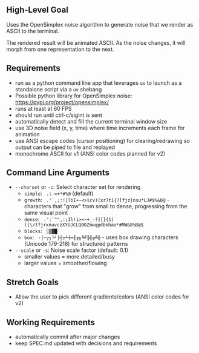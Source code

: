 ## High-Level Goal

Uses the OpenSimplex noise algorithm to generate noise that we render as ASCII to the terminal.

The rendered result will be animated ASCII. As the noise changes, it will morph from one representation to the next.

## Requirements

- run as a python command line app that leverages `uv` to launch as a standalone script via a `uv` shebang
- Possible python library for OpenSimplex noise: https://pypi.org/project/opensimplex/
- runs at least at 60 FPS
- should run until ctrl-c/sigint is sent
- automatically detect and fill the current terminal window size
- use 3D noise field (x, y, time) where time increments each frame for animation
- use ANSI escape codes (cursor positioning) for clearing/redrawing so output can be piped to file and replayed
- monochrome ASCII for v1 (ANSI color codes planned for v2)

## Command Line Arguments

- `--charset` or `-c`: Select character set for rendering
  - `simple`: ` .:-=+*#%@` (default)
  - `growth`: `` .'`,;:!|liI+~<>icv)(xr7t1{?[fjz}nsu*LJ#$%&0@`` - characters that "grow" from small to dense, progressing from the same visual point
  - `dense`: `` .':`^",:;Il!i><~+_-?][}{1)(|\/tfjrxnuvczXYUJCLQ0OZmwqpdbkhao*#MW&8%B@$``
  - `blocks`: ` ░▒▓█`
  - `box`: ` ·│─┌┐└┘├┤┬┴┼═║╔╗╚╝╠╣╦╩╬` - uses box drawing characters (Unicode 179-218) for structured patterns
- `--scale` or `-s`: Noise scale factor (default: 0.1)
  - smaller values = more detailed/busy
  - larger values = smoother/flowing

## Stretch Goals
- Allow the user to pick different gradients/colors (ANSI color codes for v2)

## Working Requirements
- automatically commit after major changes
- keep SPEC.md updated with decisions and requirements